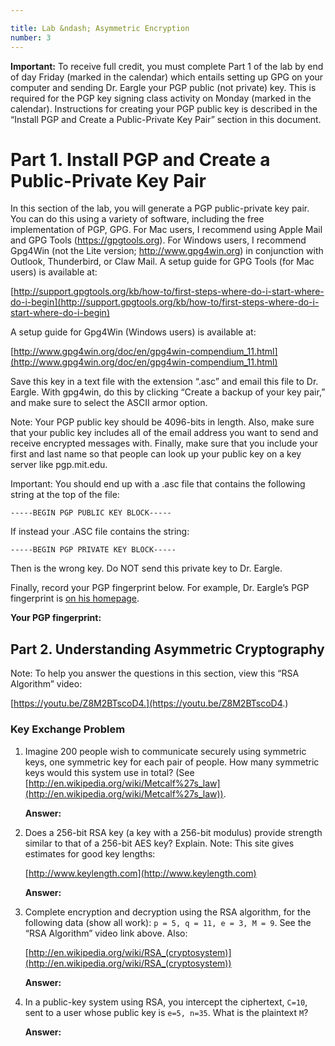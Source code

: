 ```yaml
---

title: Lab &ndash; Asymmetric Encryption
number: 3
---
```


<div class='alert alert-danger'><strong>Important:</strong> To receive full credit, you must complete Part 1 of the lab by end of day Friday (marked in the calendar) which entails setting up GPG on your computer and sending Dr. Eargle your PGP public (not private) key. This is required for the PGP key signing class activity on Monday (marked in the calendar). Instructions for creating your PGP public key is described in the “Install PGP and Create a Public-Private Key Pair” section in this document.</div>

# Part 1. Install PGP and Create a Public-Private Key Pair

In this section of the lab, you will generate a PGP public-private key pair. You can do this using a variety of software, including the free implementation of PGP, GPG. For Mac users, I recommend using Apple Mail and GPG Tools (https://gpgtools.org). For Windows users, I recommend Gpg4Win (not the Lite version; http://www.gpg4win.org) in conjunction with Outlook, Thunderbird, or Claw Mail. 
A setup guide for GPG Tools (for Mac users) is available at: 

[http://support.gpgtools.org/kb/how-to/first-steps-where-do-i-start-where-do-i-begin](http://support.gpgtools.org/kb/how-to/first-steps-where-do-i-start-where-do-i-begin)

A setup guide for Gpg4Win (Windows users) is available at: 

[http://www.gpg4win.org/doc/en/gpg4win-compendium_11.html](http://www.gpg4win.org/doc/en/gpg4win-compendium_11.html)

Save this key in a text file with the extension “.asc” and email this file to Dr. Eargle.  With gpg4win, do this by clicking “Create a backup of your key pair,” and make sure to select the ASCII armor option.

Note: Your PGP public key should be 4096-bits in length. Also, make sure that your public key includes all of the email address you want to send and receive encrypted messages with. Finally, make sure that you include your first and last name so that people can look up your public key on a key server like pgp.mit.edu.

Important: You should end up with a .asc file that contains the following string at the top of the file: 

`-----BEGIN PGP PUBLIC KEY BLOCK-----`

If instead your .ASC file contains the string:

`-----BEGIN PGP PRIVATE KEY BLOCK-----`

Then is the wrong key. Do NOT send this private key to Dr. Eargle.

Finally, record your PGP fingerprint below. For example, Dr. Eargle’s PGP fingerprint is [on his homepage](https://daveeargle.com).

**Your PGP fingerprint:**



## Part 2. Understanding Asymmetric Cryptography

Note: To help you answer the questions in this section, view this “RSA Algorithm” video:

[https://youtu.be/Z8M2BTscoD4.](https://youtu.be/Z8M2BTscoD4.)

### Key Exchange Problem

1. Imagine 200 people wish to communicate securely using symmetric keys, one symmetric key for each pair of people. How many symmetric keys would this system use in total? (See [http://en.wikipedia.org/wiki/Metcalf%27s_law](http://en.wikipedia.org/wiki/Metcalf%27s_law)). 

    **Answer:**

2. Does a 256-bit RSA key (a key with a 256-bit modulus) provide strength similar to that of a 256-bit AES key? Explain. Note: This site gives estimates for good key lengths: 

    [http://www.keylength.com](http://www.keylength.com)

	**Answer:** 

3. Complete encryption and decryption using the RSA algorithm, for the following data (show all work): `p = 5, q = 11, e = 3, M = 9`. See the “RSA Algorithm” video link above. Also:

    [http://en.wikipedia.org/wiki/RSA_(cryptosystem)](http://en.wikipedia.org/wiki/RSA_(cryptosystem))

	**Answer:**

4. In a public-key system using RSA, you intercept the ciphertext, `C=10`, sent to a user whose public key is `e=5, n=35`.  What is the plaintext `M`?

	**Answer:**

